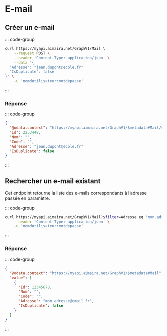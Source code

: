 # E-mail

## Créer un e-mail

::: code-group

```bash [cURL]
curl https://myapi.aimaira.net/GraphV1/Mail \
    --request POST \
    --header 'Content-Type: application/json' \
    --data '{
  "Adresse": "jean.dupont@ecole.fr",
  "IsDuplicate": false
}' \
	-u 'nomdutilisateur:motdepasse'
```

:::

### Réponse

::: code-group

```json [JSON]
{
  "@odata.context": "https://myapi.aimaira.net/GraphV1/$metadata#Mail/$entity",
  "Id": 2253448,
  "Nom": "",
  "Code": "",
  "Adresse": "jean.dupont@ecole.fr",
  "IsDuplicate": false
}
```

:::

## Rechercher un e-mail existant

Cet endpoint retourne la liste des e-mails correspondants à l’adresse passée en paramètre.

::: code-group

```bash [cURL]
curl https://myapi.aimaira.net/GraphV1/Mail?$filter=Adresse eq 'mon.adresse@email.fr' \
    --header 'Content-Type: application/json' \
    -u 'nomdutilisateur:motdepasse'
```

:::

### Réponse

::: code-group

```json [JSON]
{
  "@odata.context": "https://myapi.aimaira.net/GraphV1/$metadata#Mail",
  "value": [
    {
      "Id": 12345678,
      "Nom": "",
      "Code": "",
      "Adresse": "mon.adresse@email.fr",
      "IsDuplicate": false
    }
  ]
}
```

:::